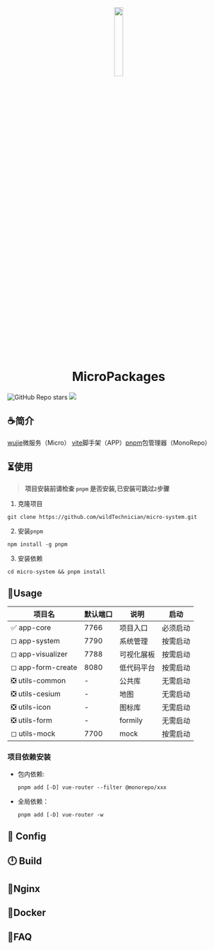 <div align=center><img src="./packages/core/src/assets/images/logo.png" width="20%"></div>

# <div align=center>**MicroPackages**</div>

![GitHub Repo stars](https://img.shields.io/github/stars/wildTechnician/micro-system)
![](https://img.shields.io/badge/auth-xiaoju-red)

## &#x2615;简介

[wujie](https://wujie-micro.github.io/)微服务（Micro） [vite](https://cn.vitejs.dev/)脚手架（APP）[pnpm](https://www.pnpm.cn/)包管理器（MonoRepo）

## &#x23F3;使用

> **项目安装前请检查 `pnpm` 是否安装,已安装可跳过`2`步骤**

1. 克隆项目

```shell
git clone https://github.com/wildTechnician/micro-system.git
```

2. 安装`pnpm`

```shell
npm install -g pnpm
```

3. 安装依赖

```shell
cd micro-system && pnpm install
```

## &#x1F680;Usage

| 项目名                   | 默认端口 | 说明       | 启动     |
| ------------------------ | -------- | ---------- | -------- |
| &#x2705; app-core        | 7766     | 项目入口   | 必须启动 |
| &#x25FB; app-system      | 7790     | 系统管理   | 按需启动 |
| &#x25FB; app-visualizer  | 7788     | 可视化展板 | 按需启动 |
| &#x25FB; app-form-create | 8080     | 低代码平台 | 按需启动 |
| &#x274E; utils-common    | -        | 公共库     | 无需启动 |
| &#x274E; utils-cesium    | -        | 地图       | 无需启动 |
| &#x274E; utils-icon      | -        | 图标库     | 无需启动 |
| &#x274E; utils-form      | -        | formily    | 无需启动 |
| &#x25FB; utils-mock      | 7700     | mock       | 按需启动 |

### 项目依赖安装

- 包内依赖:

  ```shell
  pnpm add [-D] vue-router --filter @monorepo/xxx
  ```

- 全局依赖：

  ```shell
  pnpm add [-D] vue-router -w
  ```

## &#x1F4AA; Config

## &#x1F55B; Build

## &#x1F31A;Nginx

## &#x1F45C;Docker

## &#x1F308;FAQ

